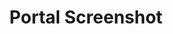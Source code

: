 ---
title: Portal Screenshot
isPublic_b: true
published: true

file:
  src: /assets/site/images/portal-features-searching.jpg
  type: image/png
alt_txt: 'Portal Screenshot'

---